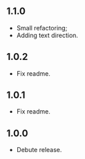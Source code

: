 ## 1.1.0
* Small refactoring;
* Adding text direction.

## 1.0.2
* Fix readme.

## 1.0.1
* Fix readme.

## 1.0.0
* Debute release.
